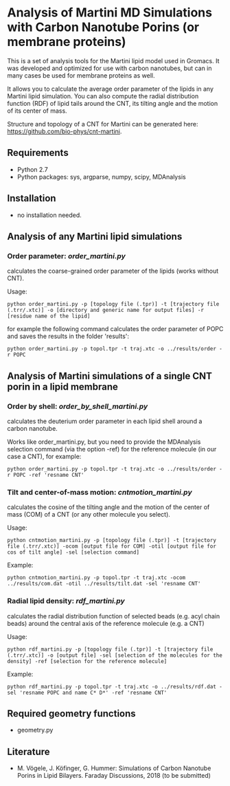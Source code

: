 # Analysis of Martini MD Simulations with Carbon Nanotube Porins (or membrane proteins)

This is a set of analysis tools for the Martini lipid model used in Gromacs. 
It was developed and optimized for use with carbon nanotubes, but can in many cases be used for membrane proteins as well.

It allows you to calculate the average order parameter of the lipids in any Martini lipid simulation. You can also compute the radial distribution function (RDF) of lipid tails around the CNT, its tilting angle and the motion of its center of mass.

Structure and topology of a CNT for Martini can be generated here: https://github.com/bio-phys/cnt-martini.


## Requirements
 - Python 2.7
 - Python packages: sys, argparse, numpy, scipy, MDAnalysis


## Installation
 - no installation needed. 


## Analysis of any Martini lipid simulations

### **Order parameter**: *order_martini.py* 
 calculates the coarse-grained order parameter of the lipids (works without CNT).
 
 Usage:
 
    python order_martini.py -p [topology file (.tpr)] -t [trajectory file (.trr/.xtc)] -o [directory and generic name for output files] -r [residue name of the lipid]
for example the following command calculates the order parameter of POPC and saves the results in the folder 'results':

    python order_martini.py -p topol.tpr -t traj.xtc -o ../results/order -r POPC



## Analysis of Martini simulations of a single CNT porin in a lipid membrane


### **Order by shell**: *order_by_shell_martini.py* 
 calculates the deuterium order parameter in each lipid shell around a carbon nanotube.
 
 Works like order_martini.py, but you need to provide the MDAnalysis selection command (via the option -ref) for the reference molecule (in our case a CNT), for example:

    python order_martini.py -p topol.tpr -t traj.xtc -o ../results/order -r POPC -ref 'resname CNT'


### **Tilt and center-of-mass motion**: *cntmotion_martini.py* 
 calculates the cosine of the tilting angle and the motion of the center of mass (COM) of a CNT (or any other molecule you select).
 
 Usage:
   
    python cntmotion_martini.py -p [topology file (.tpr)] -t [trajectory file (.trr/.xtc)] -ocom [output file for COM] -otil [output file for cos of tilt angle] -sel [selection command]
    
Example:

    python cntmotion_martini.py -p topol.tpr -t traj.xtc -ocom ../results/com.dat -otil ../results/tilt.dat -sel 'resname CNT'


### **Radial lipid density**: *rdf_martini.py* 
 calculates the radial distribution function of selected beads (e.g. acyl chain beads) around the central axis of the reference molecule (e.g. a CNT)
 
Usage:
   
    python rdf_martini.py -p [topology file (.tpr)] -t [trajectory file (.trr/.xtc)] -o [output file] -sel [selection of the molecules for the density] -ref [selection for the reference molecule]
    
Example:

    python rdf_martini.py -p topol.tpr -t traj.xtc -o ../results/rdf.dat -sel 'resname POPC and name C* D*' -ref 'resname CNT'


## Required geometry functions
 - geometry.py

## Literature
 - M. Vögele, J. Köfinger, G. Hummer: 
Simulations of Carbon Nanotube Porins in Lipid Bilayers.
Faraday Discussions, 2018 (to be submitted)
